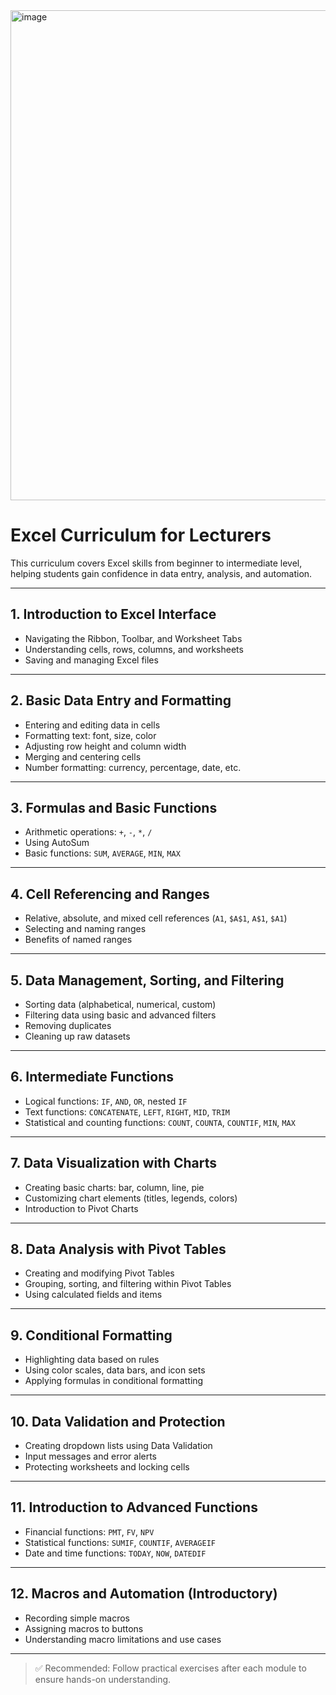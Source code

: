 <img width="764" height="784" alt="image" src="https://github.com/user-attachments/assets/615166de-b684-431e-bfc1-fd66a65c9029" />

# Excel Curriculum for Lecturers

This curriculum covers Excel skills from beginner to intermediate level, helping students gain confidence in data entry, analysis, and automation.

---

## 1. Introduction to Excel Interface
- Navigating the Ribbon, Toolbar, and Worksheet Tabs
- Understanding cells, rows, columns, and worksheets
- Saving and managing Excel files

---

## 2. Basic Data Entry and Formatting
- Entering and editing data in cells
- Formatting text: font, size, color
- Adjusting row height and column width
- Merging and centering cells
- Number formatting: currency, percentage, date, etc.

---

## 3. Formulas and Basic Functions
- Arithmetic operations: `+`, `-`, `*`, `/`
- Using AutoSum
- Basic functions: `SUM`, `AVERAGE`, `MIN`, `MAX`

---

## 4. Cell Referencing and Ranges
- Relative, absolute, and mixed cell references (`A1`, `$A$1`, `A$1`, `$A1`)
- Selecting and naming ranges
- Benefits of named ranges

---

## 5. Data Management, Sorting, and Filtering
- Sorting data (alphabetical, numerical, custom)
- Filtering data using basic and advanced filters
- Removing duplicates
- Cleaning up raw datasets

---

## 6. Intermediate Functions
- Logical functions: `IF`, `AND`, `OR`, nested `IF`
- Text functions: `CONCATENATE`, `LEFT`, `RIGHT`, `MID`, `TRIM`
- Statistical and counting functions: `COUNT`, `COUNTA`, `COUNTIF`, `MIN`, `MAX`

---

## 7. Data Visualization with Charts
- Creating basic charts: bar, column, line, pie
- Customizing chart elements (titles, legends, colors)
- Introduction to Pivot Charts

---

## 8. Data Analysis with Pivot Tables
- Creating and modifying Pivot Tables
- Grouping, sorting, and filtering within Pivot Tables
- Using calculated fields and items

---

## 9. Conditional Formatting
- Highlighting data based on rules
- Using color scales, data bars, and icon sets
- Applying formulas in conditional formatting

---

## 10. Data Validation and Protection
- Creating dropdown lists using Data Validation
- Input messages and error alerts
- Protecting worksheets and locking cells

---

## 11. Introduction to Advanced Functions
- Financial functions: `PMT`, `FV`, `NPV`
- Statistical functions: `SUMIF`, `COUNTIF`, `AVERAGEIF`
- Date and time functions: `TODAY`, `NOW`, `DATEDIF`

---

## 12. Macros and Automation (Introductory)
- Recording simple macros
- Assigning macros to buttons
- Understanding macro limitations and use cases

---

> ✅ Recommended: Follow practical exercises after each module to ensure hands-on understanding.



